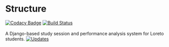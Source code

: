 # Structure
[![Codacy Badge](https://api.codacy.com/project/badge/Grade/f701ebcb49e0423e94e7ee21bdbb1eed)](https://app.codacy.com/app/AnonGuy/Structure?utm_source=github.com&utm_medium=referral&utm_content=AnonGuy/Structure&utm_campaign=Badge_Grade_Dashboard)
[![Build Status](https://travis-ci.org/AnonGuy/Structure.svg?branch=devel)](https://travis-ci.org/AnonGuy/Structure) <br/><br/>
A Django-based study session and performance analysis system for Loreto students. 
[![Updates](https://pyup.io/repos/github/AnonGuy/Structure/shield.svg)](https://pyup.io/repos/github/AnonGuy/Structure/)
